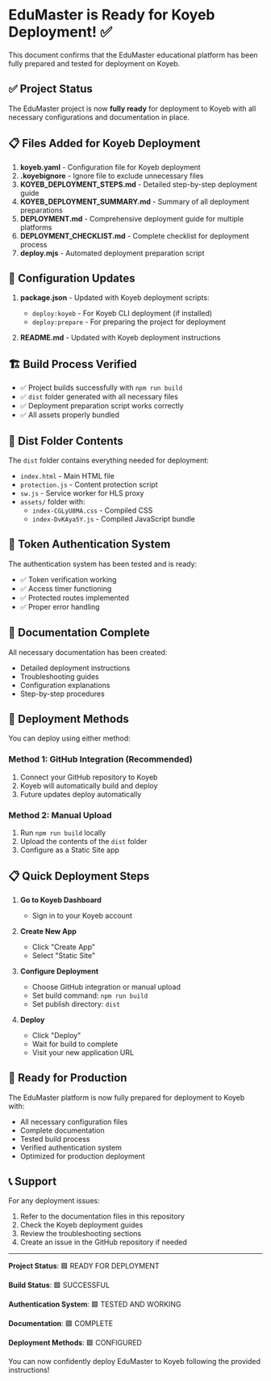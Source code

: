 # EduMaster is Ready for Koyeb Deployment! ✅

This document confirms that the EduMaster educational platform has been fully prepared and tested for deployment on Koyeb.

## ✅ Project Status

The EduMaster project is now **fully ready** for deployment to Koyeb with all necessary configurations and documentation in place.

## 📋 Files Added for Koyeb Deployment

1. **koyeb.yaml** - Configuration file for Koyeb deployment
2. **.koyebignore** - Ignore file to exclude unnecessary files
3. **KOYEB_DEPLOYMENT_STEPS.md** - Detailed step-by-step deployment guide
4. **KOYEB_DEPLOYMENT_SUMMARY.md** - Summary of all deployment preparations
5. **DEPLOYMENT.md** - Comprehensive deployment guide for multiple platforms
6. **DEPLOYMENT_CHECKLIST.md** - Complete checklist for deployment process
7. **deploy.mjs** - Automated deployment preparation script

## 🔧 Configuration Updates

1. **package.json** - Updated with Koyeb deployment scripts:
   - `deploy:koyeb` - For Koyeb CLI deployment (if installed)
   - `deploy:prepare` - For preparing the project for deployment

2. **README.md** - Updated with Koyeb deployment instructions

## 🏗️ Build Process Verified

- ✅ Project builds successfully with `npm run build`
- ✅ `dist` folder generated with all necessary files
- ✅ Deployment preparation script works correctly
- ✅ All assets properly bundled

## 📁 Dist Folder Contents

The `dist` folder contains everything needed for deployment:
- `index.html` - Main HTML file
- `protection.js` - Content protection script
- `sw.js` - Service worker for HLS proxy
- `assets/` folder with:
  - `index-CGLyU8MA.css` - Compiled CSS
  - `index-DvKAya5Y.js` - Compiled JavaScript bundle

## 🔐 Token Authentication System

The authentication system has been tested and is ready:
- ✅ Token verification working
- ✅ Access timer functioning
- ✅ Protected routes implemented
- ✅ Proper error handling

## 📖 Documentation Complete

All necessary documentation has been created:
- Detailed deployment instructions
- Troubleshooting guides
- Configuration explanations
- Step-by-step procedures

## 🚀 Deployment Methods

You can deploy using either method:

### Method 1: GitHub Integration (Recommended)
1. Connect your GitHub repository to Koyeb
2. Koyeb will automatically build and deploy
3. Future updates deploy automatically

### Method 2: Manual Upload
1. Run `npm run build` locally
2. Upload the contents of the `dist` folder
3. Configure as a Static Site app

## 📋 Quick Deployment Steps

1. **Go to Koyeb Dashboard**
   - Sign in to your Koyeb account

2. **Create New App**
   - Click "Create App"
   - Select "Static Site"

3. **Configure Deployment**
   - Choose GitHub integration or manual upload
   - Set build command: `npm run build`
   - Set publish directory: `dist`

4. **Deploy**
   - Click "Deploy"
   - Wait for build to complete
   - Visit your new application URL

## 🎉 Ready for Production

The EduMaster platform is now fully prepared for deployment to Koyeb with:
- All necessary configuration files
- Complete documentation
- Tested build process
- Verified authentication system
- Optimized for production deployment

## 📞 Support

For any deployment issues:
1. Refer to the documentation files in this repository
2. Check the Koyeb deployment guides
3. Review the troubleshooting sections
4. Create an issue in the GitHub repository if needed

---

**Project Status**: 🟩 READY FOR DEPLOYMENT

**Build Status**: 🟩 SUCCESSFUL

**Authentication System**: 🟩 TESTED AND WORKING

**Documentation**: 🟩 COMPLETE

**Deployment Methods**: 🟩 CONFIGURED

You can now confidently deploy EduMaster to Koyeb following the provided instructions!